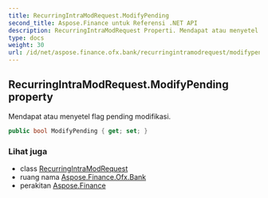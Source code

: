 ```yaml
---
title: RecurringIntraModRequest.ModifyPending
second_title: Aspose.Finance untuk Referensi .NET API
description: RecurringIntraModRequest Properti. Mendapat atau menyetel flag pending modifikasi.
type: docs
weight: 30
url: /id/net/aspose.finance.ofx.bank/recurringintramodrequest/modifypending/
---
```

## RecurringIntraModRequest.ModifyPending property

Mendapat atau menyetel flag pending modifikasi.

```csharp
public bool ModifyPending { get; set; }
```

### Lihat juga

* class [RecurringIntraModRequest](../)
* ruang nama [Aspose.Finance.Ofx.Bank](../../recurringintramodrequest/)
* perakitan [Aspose.Finance](../../../)


